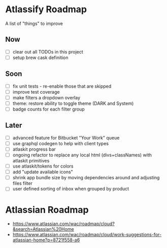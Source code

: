 # Atlassify Roadmap 

A list of "things" to improve

## Now
- [ ] clear out all TODOs in this project
- [ ] setup brew cask definition

## Soon
- [ ] fix unit tests - re-enable those that are skipped
- [ ] improve test coverage
- [ ] make filters a dropdown overlay
- [ ] theme: restore ability to toggle theme (DARK and System)
- [ ] badge counts for each filter group

## Later
- [ ] advanced feature for Bitbucket "Your Work" queue
- [ ] use graphql codegen to help with client types
- [ ] atlaskit progress bar
- [ ] ongoing refactor to replace any local html (divs+classNames) with atlaskit primitives
- [ ] use atlaskit/tokens for colors
- [ ] add "update available icons"
- [ ] shrink app bundle size by moving dependencies around and adjusting files filter
- [ ] user defined sorting of inbox when grouped by product

# Atlassian Roadmap
- https://www.atlassian.com/wac/roadmap/cloud?&search=Atlassian%20Home
- https://www.atlassian.com/wac/roadmap/cloud/work-suggestions-for-atlassian-home?p=8721f558-a6

<!-- LINK LABELS -->
[website]: https://www.atlassify.io
[faqs]: https://www.atlassify.io/faq/
[github]: https://github.com/setchy/atlassify
[github-actions]: https://github.com/setchy/atlassify/actions
[github-releases]: https://github.com/setchy/atlassify/releases/latest
[github-website]: https://github.com/setchy/atlassify-website
[github-website-pulls]: https://github.com/setchy/atlassify-website/pulls
[brew]: https://brew.sh/
[homebrew-cask]: https://formulae.brew.sh/cask/atlassify
[coverage-badge]: https://img.shields.io/sonar/coverage/setchy_atlassify?server=https%3A%2F%2Fsonarcloud.io&logo=sonarcloud
[coverage]: https://sonarcloud.io/summary/new_code?id=setchy_atlassify
[quality-badge]: https://img.shields.io/sonar/quality_gate/setchy_atlassify?server=https%3A%2F%2Fsonarcloud.io&logo=sonarcloud
[quality]: https://sonarcloud.io/summary/new_code?id=setchy_atlassify
[build-workflow-badge]: https://github.com/setchy/atlassify/actions/workflows/build.yml/badge.svg
[release-workflow-badge]: https://github.com/setchy/atlassify/actions/workflows/release.yml/badge.svg
[downloads-total-badge]: https://img.shields.io/github/downloads/setchy/atlassify/total?label=downloads@all&logo=github
[downloads-latest-badge]: https://img.shields.io/github/downloads/setchy/atlassify/latest/total?logo=github
[contributors-badge]: https://img.shields.io/github/contributors/setchy/atlassify?logo=github
[librariesio]: https://libraries.io/
[librariesio-badge]: https://img.shields.io/librariesio/github/setchy/atlassify?logo=librariesdotio
[license]: LICENSE
[license-badge]: https://img.shields.io/github/license/setchy/atlassify?logo=github
[github-release-badge]: https://img.shields.io/github/v/release/setchy/atlassify?logo=github
[homebrew-cask-badge]: https://img.shields.io/homebrew/cask/v/atlassify?logo=homebrew
[renovate]: https://renovatebot.com/
[renovate-badge]: https://img.shields.io/badge/renovate-enabled-brightgreen.svg?logo=renovate

[attribution-gitify]: https://gitify.io
[attribution-atlassian]: https://atlassian.design/
